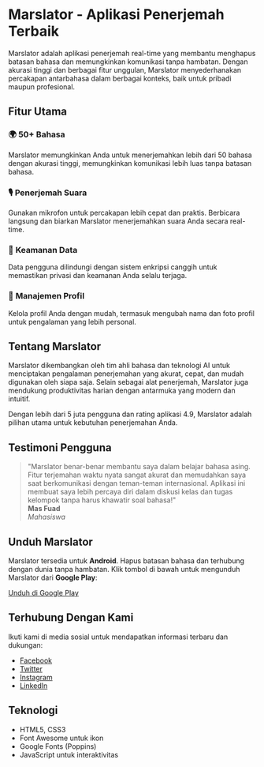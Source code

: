 # Marslator - Aplikasi Penerjemah Terbaik

Marslator adalah aplikasi penerjemah real-time yang membantu menghapus batasan bahasa dan memungkinkan komunikasi tanpa hambatan. Dengan akurasi tinggi dan berbagai fitur unggulan, Marslator menyederhanakan percakapan antarbahasa dalam berbagai konteks, baik untuk pribadi maupun profesional.

## Fitur Utama

### 🌍 **50+ Bahasa**
Marslator memungkinkan Anda untuk menerjemahkan lebih dari 50 bahasa dengan akurasi tinggi, memungkinkan komunikasi lebih luas tanpa batasan bahasa.

### 🎙 **Penerjemah Suara**
Gunakan mikrofon untuk percakapan lebih cepat dan praktis. Berbicara langsung dan biarkan Marslator menerjemahkan suara Anda secara real-time.

### 🔐 **Keamanan Data**
Data pengguna dilindungi dengan sistem enkripsi canggih untuk memastikan privasi dan keamanan Anda selalu terjaga.

### 👤 **Manajemen Profil**
Kelola profil Anda dengan mudah, termasuk mengubah nama dan foto profil untuk pengalaman yang lebih personal.

## Tentang Marslator

Marslator dikembangkan oleh tim ahli bahasa dan teknologi AI untuk menciptakan pengalaman penerjemahan yang akurat, cepat, dan mudah digunakan oleh siapa saja. Selain sebagai alat penerjemah, Marslator juga mendukung produktivitas harian dengan antarmuka yang modern dan intuitif.

Dengan lebih dari 5 juta pengguna dan rating aplikasi 4.9, Marslator adalah pilihan utama untuk kebutuhan penerjemahan Anda.

## Testimoni Pengguna

> "Marslator benar-benar membantu saya dalam belajar bahasa asing. Fitur terjemahan waktu nyata sangat akurat dan memudahkan saya saat berkomunikasi dengan teman-teman internasional. Aplikasi ini membuat saya lebih percaya diri dalam diskusi kelas dan tugas kelompok tanpa harus khawatir soal bahasa!"  
> **Mas Fuad**  
> *Mahasiswa*

## Unduh Marslator

Marslator tersedia untuk **Android**. Hapus batasan bahasa dan terhubung dengan dunia tanpa hambatan. Klik tombol di bawah untuk mengunduh Marslator dari **Google Play**:

[Unduh di Google Play](#)

## Terhubung Dengan Kami

Ikuti kami di media sosial untuk mendapatkan informasi terbaru dan dukungan:
- [Facebook](#)
- [Twitter](#)
- [Instagram](#)
- [LinkedIn](#)
## Teknologi

- HTML5, CSS3
- Font Awesome untuk ikon
- Google Fonts (Poppins)
- JavaScript untuk interaktivitas
